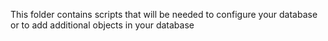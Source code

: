 This folder contains scripts that will be needed to configure your database or to add additional objects in your database
